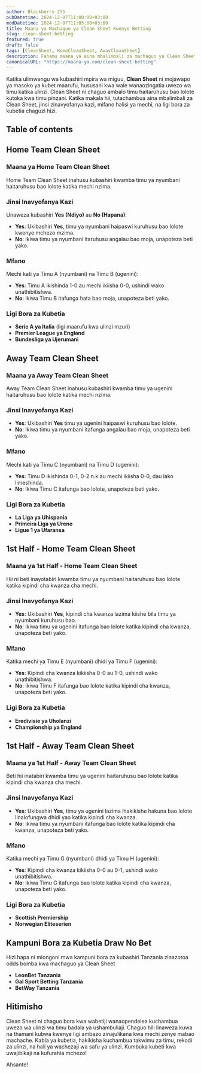 ```yaml
---
author: Blackberry 255
pubDatetime: 2024-12-07T11:00:00+03:00
modDatetime: 2024-12-07T11:05:00+03:00
title: Maana ya Machaguo ya Clean Sheet Kwenye Betting
slug: clean-sheet-betting
featured: true
draft: false
tags: [CleanSheet, HomeCleanSheet, AwayCleanSheet]
description: Fahamu maana ya aina mbalimbali za machaguo ya Clean Sheet kwenye kubashiri mpira wa miguu na jinsi zinavyofanya kazi.
canonicalURL: "https://maana-ya.com/clean-sheet-betting"
---
```


Katika ulimwengu wa kubashiri mpira wa miguu, **Clean Sheet** ni mojawapo ya masoko ya kubet maarufu, hususani kwa wale wanaozingatia uwezo wa timu katika ulinzi. Clean Sheet ni chaguo ambalo timu haitaruhusu bao lolote kutoka kwa timu pinzani. Katika makala hii, tutachambua aina mbalimbali za Clean Sheet, jinsi zinavyofanya kazi, mifano halisi ya mechi, na ligi bora za kubetia chaguzi hizi.

## Table of contents

## Home Team Clean Sheet

### Maana ya Home Team Clean Sheet

Home Team Clean Sheet inahusu kubashiri kwamba timu ya nyumbani haitaruhusu bao lolote katika mechi nzima.

### Jinsi Inavyofanya Kazi

Unaweza kubashiri **Yes (Ndiyo)** au **No (Hapana)**:

- **Yes**: Ukibashiri **Yes**, timu ya nyumbani haipaswi kuruhusu bao lolote kwenye mchezo mzima.
- **No**: Ikiwa timu ya nyumbani itaruhusu angalau bao moja, unapoteza beti yako.

### Mfano

Mechi kati ya Timu A (nyumbani) na Timu B (ugenini):

- **Yes**: Timu A ikishinda 1-0 au mechi ikiisha 0-0, ushindi wako unathibitishwa.
- **No**: Ikiwa Timu B itafunga hata bao moja, unapoteza beti yako.

### Ligi Bora za Kubetia

- **Serie A ya Italia** (ligi maarufu kwa ulinzi mzuri)
- **Premier League ya England**
- **Bundesliga ya Ujerumani**

## Away Team Clean Sheet

### Maana ya Away Team Clean Sheet

Away Team Clean Sheet inahusu kubashiri kwamba timu ya ugenini haitaruhusu bao lolote katika mechi nzima.

### Jinsi Inavyofanya Kazi

- **Yes**: Ukibashiri **Yes** timu ya ugenini haipaswi kuruhusu bao lolote.
- **No**: Ikiwa timu ya nyumbani itafunga angalau bao moja, unapoteza beti yako.

### Mfano

Mechi kati ya Timu C (nyumbani) na Timu D (ugenini):

- **Yes**: Timu D ikishinda 0-1, 0-2 n.k au mechi ikiisha 0-0, dau lako limeshinda.
- **No**: Ikiwa Timu C itafunga bao lolote, unapoteza beti yako.

### Ligi Bora za Kubetia

- **La Liga ya Uhispania**
- **Primeira Liga ya Ureno**
- **Ligue 1 ya Ufaransa**

## 1st Half - Home Team Clean Sheet

### Maana ya 1st Half - Home Team Clean Sheet

Hii ni beti inayotabiri kwamba timu ya nyumbani haitaruhusu bao lolote katika kipindi cha kwanza cha mechi.

### Jinsi Inavyofanya Kazi

- **Yes**: Ukibashiri **Yes**, kipindi cha kwanza lazima kiishe bila timu ya nyumbani kuruhusu bao.
- **No**: Ikiwa timu ya ugenini itafunga bao lolote katika kipindi cha kwanza, unapoteza beti yako.

### Mfano

Katika mechi ya Timu E (nyumbani) dhidi ya Timu F (ugenini):

- **Yes**: Kipindi cha kwanza kikiisha 0-0 au 1-0, ushindi wako unathibitishwa.
- **No**: Ikiwa Timu F itafunga bao lolote katika kipindi cha kwanza, unapoteza beti yako.

### Ligi Bora za Kubetia

- **Eredivisie ya Uholanzi**
- **Championship ya England**

## 1st Half - Away Team Clean Sheet

### Maana ya 1st Half - Away Team Clean Sheet

Beti hii inatabiri kwamba timu ya ugenini haitaruhusu bao lolote katika kipindi cha kwanza cha mechi.

### Jinsi Inavyofanya Kazi

- **Yes**: Ukibashiri **Yes**, timu ya ugenini lazima ihakikishe hakuna bao lolote linalofungwa dhidi yao katika kipindi cha kwanza.
- **No**: Ikiwa timu ya nyumbani itafunga bao lolote katika kipindi cha kwanza, unapoteza beti yako.

### Mfano

Katika mechi ya Timu G (nyumbani) dhidi ya Timu H (ugenini):

- **Yes**: Kipindi cha kwanza kikiisha 0-0 au 0-1, ushindi wako unathibitishwa.
- **No**: Ikiwa Timu G itafunga bao lolote katika kipindi cha kwanza, unapoteza beti yako.

### Ligi Bora za Kubetia

- **Scottish Premiership**
- **Norwegian Eliteserien**

## Kampuni Bora za Kubetia Draw No Bet

Hizi hapa ni miongoni mwa kampuni bora za kubashiri Tanzania zinazotoa odds bomba kwa machaguo ya Clean Sheet

- **<span class="text-success text-decoration-underline" onclick="OpenAff('leonbet')">LeonBet Tanzania</span>**
- **<span class="text-success text-decoration-underline" onclick="OpenAff('gsb')">Gal Sport Betting Tanzania</span>**
- **<span class="text-success text-decoration-underline" onclick="OpenAff('betway')">BetWay Tanzania</span>**

## Hitimisho

Clean Sheet ni chaguo bora kwa wabetiji wanaopendelea kuchambua uwezo wa ulinzi wa timu badala ya ushambuliaji. Chaguo hili linaweza kuwa na thamani kubwa kwenye ligi ambazo zinajulikana kwa mechi zenye mabao machache. Kabla ya kubetia, hakikisha kuchambua takwimu za timu, rekodi za ulinzi, na hali ya wachezaji wa safu ya ulinzi. Kumbuka kubeti kwa uwajibikaji na kufurahia mchezo!

Ahsante!
